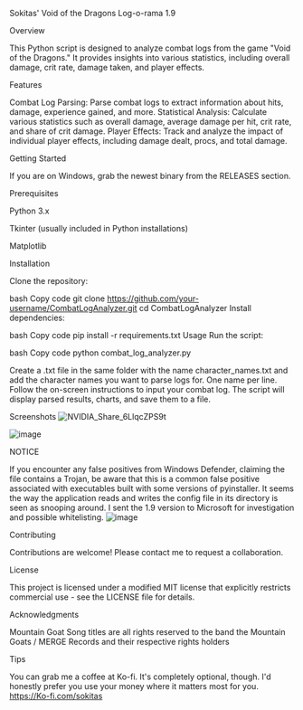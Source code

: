 Sokitas' Void of the Dragons Log-o-rama 1.9

Overview

This Python script is designed to analyze combat logs from the game "Void of the Dragons." It provides insights into various statistics, including overall damage, crit rate, damage taken, and player effects.

Features

Combat Log Parsing: Parse combat logs to extract information about hits, damage, experience gained, and more.
Statistical Analysis: Calculate various statistics such as overall damage, average damage per hit, crit rate, and share of crit damage.
Player Effects: Track and analyze the impact of individual player effects, including damage dealt, procs, and total damage.

Getting Started

If you are on Windows, grab the newest binary from the RELEASES section.


Prerequisites

Python 3.x

Tkinter (usually included in Python installations)

Matplotlib

Installation

Clone the repository:

bash
Copy code
git clone https://github.com/your-username/CombatLogAnalyzer.git
cd CombatLogAnalyzer
Install dependencies:

bash
Copy code
pip install -r requirements.txt
Usage
Run the script:

bash
Copy code
python combat_log_analyzer.py

Create a .txt file in the same folder with the name character_names.txt and add the character names you want to parse logs for. One name per line.
Follow the on-screen instructions to input your combat log. The script will display parsed results, charts, and save them to a file.

Screenshots
![NVIDIA_Share_6LlqcZPS9t](https://github.com/Sokitas/Void-of-the-Dragons-Log-o-rama/assets/159527539/399ad38d-4a78-45be-8232-58753626ca3a)

![image](https://github.com/Sokitas/Void-of-the-Dragons-Log-o-rama/assets/159527539/0967fc3f-971e-4cca-95be-642fba13979a)


NOTICE

If you encounter any false positives from Windows Defender, claiming the file contains a Trojan, be aware that this is a common false positive associated with executables built with some versions of pyinstaller. 
It seems the way the application reads and writes the config file in its directory is seen as snooping around. I sent the 1.9 version to Microsoft for investigation and possible whitelisting. 
![image](https://github.com/Sokitas/Void-of-the-Dragons-Log-o-rama/assets/159527539/249d86d7-7cd8-4db8-a78d-407eebbc036c)






Contributing

Contributions are welcome! Please contact me to request a collaboration.

License

This project is licensed under a modified MIT license that explicitly restricts commercial use - see the LICENSE file for details.

Acknowledgments

Mountain Goat Song titles are all rights reserved to the band the Mountain Goats / MERGE Records and their respective rights holders 



Tips

You can grab me a coffee at Ko-fi. It's completely optional, though. I'd honestly prefer you use your money where it matters most for you.
 https://Ko-fi.com/sokitas
